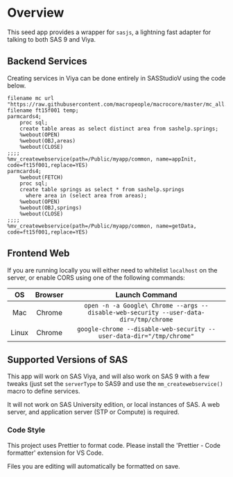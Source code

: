 # Overview

This seed app provides a wrapper for `sasjs`, a lightning fast adapter for talking to both SAS 9 and Viya.

## Backend Services
Creating services in Viya can be done entirely in SASStudioV using the code below.

```
filename mc url "https://raw.githubusercontent.com/macropeople/macrocore/master/mc_all.sas";
filename ft15f001 temp;
parmcards4;
    proc sql;
    create table areas as select distinct area from sashelp.springs;
    %webout(OPEN)
    %webout(OBJ,areas)
    %webout(CLOSE)
;;;;
%mv_createwebservice(path=/Public/myapp/common, name=appInit, code=ft15f001,replace=YES)
parmcards4;
    %webout(FETCH)
    proc sql;
    create table springs as select * from sashelp.springs
      where area in (select area from areas);
    %webout(OPEN)
    %webout(OBJ,springs)
    %webout(CLOSE)
;;;;
%mv_createwebservice(path=/Public/myapp/common, name=getData, code=ft15f001,replace=YES)
```

## Frontend Web

If you are running locally you will either need to whitelist `localhost` on the server, or enable CORS using one of the following commands:

| OS    | Browser | Launch Command|
|:---:|:---:|:--:|
| Mac   | Chrome  | `open -n -a Google\ Chrome --args --disable-web-security --user-data-dir=/tmp/chrome` |
| Linux | Chrome  | `google-chrome --disable-web-security --user-data-dir="/tmp/chrome"`|

## Supported Versions of SAS

This app will work on SAS Viya, and will also work on SAS 9 with a few tweaks (just set the `serverType` to SAS9 and use the `mm_createwebservice()` macro to define services.

It will not work on SAS University edition, or local instances of SAS.  A web server, and application server (STP or Compute) is required.

### Code Style

This project uses Prettier to format code.
Please install the 'Prettier - Code formatter' extension for VS Code.

Files you are editing will automatically be formatted on save.


